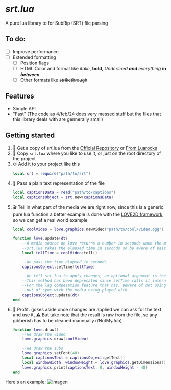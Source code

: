 # *srt.lua*
A pure lua library to for SubRip (SRT) file parsing

## To do:
- [ ] Improve performance
- [ ] Extended formatting
	- [ ] Position flags
	- [ ] HTML Color and format like *italic*, **bold**, _Underlined_ ***and*** *everything* **in** ***between***
	- [ ] Other formats like ~~strikethrough~~

## Features
- Simple API
- "Fast" (The code as 4/feb/24 does very messed stuff but the files that this library deals with are gennerally small)

## Getting started
1. 📡 Get a copy of srt.lua from the [Official Repository](https://github.com/alejandro-alzate/srt-lua) or [From Luarocks](https://luarocks.org/modules/alejandro-alzate/srt)
2. 💾 Copy `srt.lua` where you like to use it, or just on the root directory of the project
3. ⚙ Add it to your project like this
	```lua
	local srt = require("path/to/srt")
	```
4. 📃 Pass a plain text representation of the file
	```lua
	local captionsData = read("path/to/captions")
	local captionsObject = srt.new(captionsData)
	```
5. 🎬 Tell in what part of the media we are right now, since this is a generic pure lua function a better example is done with the [LÖVE2D framework](love2d.org), so we can get a real world example
	```lua
	local coolVideo = love.graphics.newVideo("path/to/cool/video.ogg")

	function love.update(dt)
		--A media source on love returns a number in seconds when the method :tell() is called
		--srt.lua takes the elapsed time in seconds so be aware of passing seconds as an integer
		local tellTime = coolVideo:tell()

		--We pass the time elapsed in seconds
		captionsObject:setTime(tellTime)

		--We tell srt.lua to apply changes, an optional argument is the delta so we account the lag
		--This method has been deprecated since setTime calls it internally but has not been removed
		--For the lag compesation feature that has. Beware of not using it alone since you could get
		--out of sync with the media being played with.
		captionsObject:update(dt)
	end
	```
6. 💎 Profit.
	(jokes aside once changes are applied we can ask for the text and use it,
	⚠ But take note that the result is raw from the file,
	so any gibberish has to be cleaned mannually r/NotMyJob)
	```lua
	function love.draw()
		--We draw the video
		love.graphics.draw(coolVideo)

		--We draw the subs
		love.graphics.setFont(48)
		local captionsText = captionsObject:getText()
		local windowWidth, windowHeight = love.graphics.getDimensions()
		love.graphics.print(captionsText, 0, windowHeight - 48)
	end

	```

 Here's an example:
 	![imagen](https://github.com/alejandro-alzate/srt-lua/assets/57909935/6f5318d8-b724-4e70-998a-e6330f870f5d)
